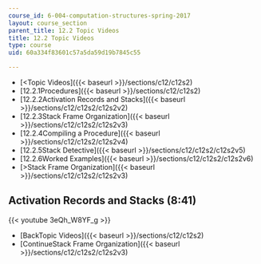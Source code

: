 ```yaml
---
course_id: 6-004-computation-structures-spring-2017
layout: course_section
parent_title: 12.2 Topic Videos
title: 12.2 Topic Videos
type: course
uid: 60a334f83601c57a5da59d19b7845c55

---
```


*   [<Topic Videos]({{< baseurl >}}/sections/c12/c12s2)
*   [12.2.1Procedures]({{< baseurl >}}/sections/c12/c12s2)
*   [12.2.2Activation Records and Stacks]({{< baseurl >}}/sections/c12/c12s2/c12s2v2)
*   [12.2.3Stack Frame Organization]({{< baseurl >}}/sections/c12/c12s2/c12s2v3)
*   [12.2.4Compiling a Procedure]({{< baseurl >}}/sections/c12/c12s2/c12s2v4)
*   [12.2.5Stack Detective]({{< baseurl >}}/sections/c12/c12s2/c12s2v5)
*   [12.2.6Worked Examples]({{< baseurl >}}/sections/c12/c12s2/c12s2v6)
*   [\>Stack Frame Organization]({{< baseurl >}}/sections/c12/c12s2/c12s2v3)

Activation Records and Stacks (8:41)
------------------------------------

{{< youtube 3eQh_W8YF_g >}}

*   [BackTopic Videos]({{< baseurl >}}/sections/c12/c12s2)
*   [ContinueStack Frame Organization]({{< baseurl >}}/sections/c12/c12s2/c12s2v3)